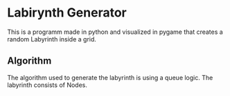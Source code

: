 # Labirynth Generator

This is a programm made in python and visualized in pygame that creates a random Labyrinth inside a grid.

## Algorithm

The algorithm used to generate the labyrinth is using a queue logic. The labyrinth consists of Nodes. 
